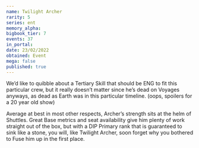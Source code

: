 ```yaml
---
name: Twilight Archer
rarity: 5
series: ent
memory_alpha:
bigbook_tier: 7
events: 37
in_portal:
date: 23/02/2022
obtained: Event
mega: false
published: true
---
```


We’d like to quibble about a Tertiary Skill that should be ENG to fit this particular crew, but it really doesn’t matter since he’s dead on Voyages anyways, as dead as Earth was in this particular timeline. (oops, spoilers for a 20 year old show)

Average at best in most other respects, Archer’s strength sits at the helm of Shuttles. Great Base metrics and seat availability give him plenty of work straight out of the box, but with a DIP Primary rank that is guaranteed to sink like a stone, you will, like Twilight Archer, soon forget why you bothered to Fuse him up in the first place.
